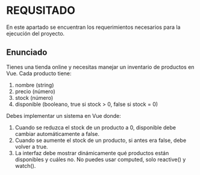 # REQUSITADO

En este apartado se encuentran los requerimientos necesarios para la ejecución del proyecto.

## Enunciado

Tienes una tienda online y necesitas manejar un inventario de productos en Vue. Cada producto tiene:

1. nombre (string)
2. precio (número)
3. stock (número)
4. disponible (booleano, true si stock > 0, false si stock = 0)

Debes implementar un sistema en Vue donde:

1. Cuando se reduzca el stock de un producto a 0, disponible debe cambiar automáticamente a false. 
2. Cuando se aumente el stock de un producto, si antes era false, debe volver a true. 
3. La interfaz debe mostrar dinámicamente qué productos están disponibles y cuáles no. No puedes usar computed, solo reactive() y watch().